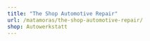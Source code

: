 ```yaml
---
title: "The Shop Automotive Repair"
url: /matamoras/the-shop-automotive-repair/
shop: Autowerkstatt
---
```

